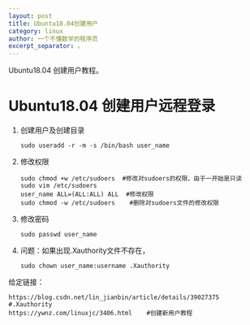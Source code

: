 ```yaml
---
layout: post
title: Ubuntu18.04创建用户
category: linux
author: 一个不懂数学的程序员
excerpt_separator: 。
---
```


Ubuntu18.04 创建用户教程。

# Ubuntu18.04 创建用户远程登录

1. 创建用户及创建目录

   ```shell
   sudo useradd -r -m -s /bin/bash user_name
   ```

2. 修改权限

   ```shell
   sudo chmod +w /etc/sudoers  #修改对sudoers的权限，由于一开始是只读
   sudo vim /etc/sudoers
   user_name ALL=(ALL:ALL) ALL  #修改权限
   sudo chmod -w /etc/sudoers    #删除对sudoers文件的修改权限
   ```

   

3. 修改密码

   ```shell
   sudo passwd user_name
   ```

   

4. 问题：如果出现.Xauthority文件不存在，

   ```shell
   sudo chown user_name:username .Xauthority
   ```

给定链接：

```shell
https://blog.csdn.net/lin_jianbin/article/details/39027375   #.Xauthority
https://ywnz.com/linuxjc/3406.html    #创建新用户教程
```


